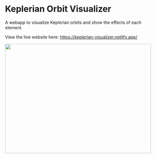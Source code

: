 # Keplerian Orbit Visualizer
A webapp to visualize Keplerian orbits and show the effects of each element.

View the live website here: https://keplerian-visualizer.netlify.app/

<img src="https://user-images.githubusercontent.com/90881154/192429899-297ddebb-be1c-4949-bf86-caebf091512e.png" width="480" height="360">


